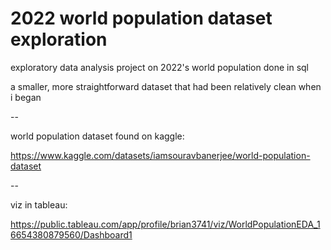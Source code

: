 # 2022 world population dataset exploration

exploratory data analysis project on 2022's world population done in sql

a smaller, more straightforward dataset that had been relatively clean when i began

--

world population dataset found on kaggle:

https://www.kaggle.com/datasets/iamsouravbanerjee/world-population-dataset

--

viz in tableau:

https://public.tableau.com/app/profile/brian3741/viz/WorldPopulationEDA_16654380879560/Dashboard1
